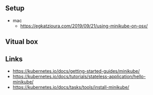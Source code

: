 


## Setup

- mac
  - https://egkatzioura.com/2019/09/21/using-minikube-on-osx/

## Vitual box

## Links

- https://kubernetes.io/docs/getting-started-guides/minikube/
- https://kubernetes.io/docs/tutorials/stateless-application/hello-minikube/
- https://kubernetes.io/docs/tasks/tools/install-minikube/
